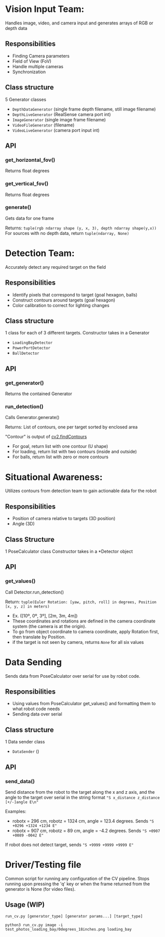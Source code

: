 # Vision Input Team:
Handles image, video, and camera input and generates arrays of RGB or depth data

## Responsibilities
- Finding Camera parameters
- Field of View (FoV)
- Handle multiple cameras
- Synchronization

## Class structure
5 Generator classes
- `DepthDataGenerator` (single frame depth filename, still image filename)
- `DepthLiveGenerator` (RealSense camera port int)
- `ImageGenerator` (single image frame filename)
- `VideoFileGenerator` (filename)
- `VideoLiveGenerator` (camera port input int)

## API
### get_horizontal_fov()
Returns float degrees

### get_vertical_fov()
Returns float degrees

### generate()
Gets data for one frame

Returns: `tuple(rgb ndarray shape (y, x, 3), depth ndarray shape(y,x))`
For sources with no depth data, return `tuple(ndarray, None)`


# Detection Team:
Accurately detect any required target on the field

## Responsibilities
- Identify pixels that correspond to target (goal hexagon, balls)
- Construct contours around targets (goal hexagon)
- Color calibration to correct for lighting changes

## Class structure
1 class for each of 3 different targets. Constructor takes in a Generator
- `LoadingBayDetector`
- `PowerPortDetector`
- `BallDetector`

## API
### get_generator()
Returns the contained Generator

### run_detection()
Calls Generator.generate()

Returns: List of contours, one per target sorted by enclosed area

"Contour" is output of [cv2.findContours](https://docs.opencv.org/2.4/modules/imgproc/doc/structural_analysis_and_shape_descriptors.html#findcontours)
- For goal, return list with one contour (U shape)
- For loading, return list with two contours (inside and outside)
- For balls, return list with zero or more contours


# Situational Awareness:
Utilizes contours from detection team to gain actionable data for the robot

## Responsibilities
- Position of camera relative to targets (3D position)
- Angle (3D)

## Class Structure
1 PoseCalculator class
Constructor takes in a \*Detector object

## API
### get_values()
Call Detector.run_detection()

Return: `tuple(Euler Rotation: [yaw, pitch, roll] in degrees, Position [x, y, z] in meters)`
- Ex. ([10º, 0º, 3º], [2m, 3m, 4m])
- These coordinates and rotations are defined in the camera coordinate system (the camera is at the origin).
- To go from object coordinate to camera coordinate, apply Rotation first, then translate by Position.
- if the target is not seen by camera, returns _`None`_ for all six values


# Data Sending
Sends data from PoseCalculator over serial for use by robot code.

## Responsibilities
- Using values from PoseCalculator get_values() and formatting them to what robot code needs
- Sending data over serial

## Class structure
1 Data sender class
- `DataSender` ()

## API
### send_data()
Send distance from the robot to the target along the x and z axis, and the angle to the target over serial in the string format `"S x_distance z_distance [+/-]angle E\n"`


Examples:
- robotx = 296 cm, robotz = 1324 cm, angle = 123.4 degrees. Sends `"S +0296 +1324 +1234 E"`
- robotx = 907 cm, robotz = 89 cm, angle = -4.2 degrees. Sends `"S +0907 +0089 -0042 E"`

If robot does not detect target, sends `"S +9999 +9999 +9999 E"`


# Driver/Testing file
Common script for running any configuration of the CV pipeline. Stops running upon pressing the 'q' key or when the frame returned from the generator is None (for video files).

## Usage (WIP)
`run_cv.py [generator_type] [generator params...] [target_type]`

`python3 run_cv.py image -i test_photos_loading_bay/0degrees_18inches.png loading_bay`
